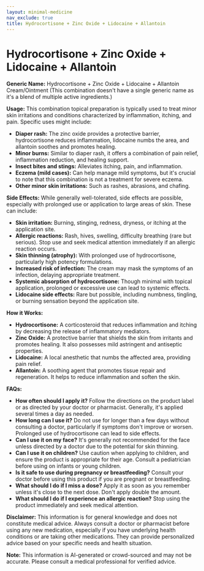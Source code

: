 ```yaml
---
layout: minimal-medicine
nav_exclude: true
title: Hydrocortisone + Zinc Oxide + Lidocaine + Allantoin
---
```


# Hydrocortisone + Zinc Oxide + Lidocaine + Allantoin

**Generic Name:** Hydrocortisone + Zinc Oxide + Lidocaine + Allantoin Cream/Ointment (This combination doesn't have a single generic name as it's a blend of multiple active ingredients.)

**Usage:** This combination topical preparation is typically used to treat minor skin irritations and conditions characterized by inflammation, itching, and pain.  Specific uses might include:

* **Diaper rash:** The zinc oxide provides a protective barrier, hydrocortisone reduces inflammation, lidocaine numbs the area, and allantoin soothes and promotes healing.
* **Minor burns:** Similar to diaper rash, it offers a combination of pain relief, inflammation reduction, and healing support.
* **Insect bites and stings:** Alleviates itching, pain, and inflammation.
* **Eczema (mild cases):**  Can help manage mild symptoms, but it's crucial to note that this combination is not a treatment for severe eczema.
* **Other minor skin irritations:**  Such as rashes, abrasions, and chafing.


**Side Effects:**  While generally well-tolerated, side effects are possible, especially with prolonged use or application to large areas of skin. These can include:

* **Skin irritation:** Burning, stinging, redness, dryness, or itching at the application site.
* **Allergic reactions:** Rash, hives, swelling, difficulty breathing (rare but serious).  Stop use and seek medical attention immediately if an allergic reaction occurs.
* **Skin thinning (atrophy):**  With prolonged use of hydrocortisone, particularly high potency formulations.
* **Increased risk of infection:**  The cream may mask the symptoms of an infection, delaying appropriate treatment.
* **Systemic absorption of hydrocortisone:** Though minimal with topical application, prolonged or excessive use can lead to systemic effects.
* **Lidocaine side effects:**  Rare but possible, including numbness, tingling, or burning sensation beyond the application site.

**How it Works:**

* **Hydrocortisone:** A corticosteroid that reduces inflammation and itching by decreasing the release of inflammatory mediators.
* **Zinc Oxide:** A protective barrier that shields the skin from irritants and promotes healing. It also possesses mild astringent and antiseptic properties.
* **Lidocaine:** A local anesthetic that numbs the affected area, providing pain relief.
* **Allantoin:** A soothing agent that promotes tissue repair and regeneration.  It helps to reduce inflammation and soften the skin.


**FAQs:**

* **How often should I apply it?**  Follow the directions on the product label or as directed by your doctor or pharmacist. Generally, it's applied several times a day as needed.
* **How long can I use it?**  Do not use for longer than a few days without consulting a doctor, particularly if symptoms don't improve or worsen. Prolonged use of hydrocortisone can lead to side effects.
* **Can I use it on my face?**  It's generally not recommended for the face unless directed by a doctor due to the potential for skin thinning.
* **Can I use it on children?**  Use caution when applying to children, and ensure the product is appropriate for their age.  Consult a pediatrician before using on infants or young children.
* **Is it safe to use during pregnancy or breastfeeding?** Consult your doctor before using this product if you are pregnant or breastfeeding.
* **What should I do if I miss a dose?** Apply it as soon as you remember unless it's close to the next dose. Don't apply double the amount.
* **What should I do if I experience an allergic reaction?** Stop using the product immediately and seek medical attention.

**Disclaimer:** This information is for general knowledge and does not constitute medical advice. Always consult a doctor or pharmacist before using any new medication, especially if you have underlying health conditions or are taking other medications.  They can provide personalized advice based on your specific needs and health situation.


**Note:** This information is AI-generated or crowd-sourced and may not be accurate. Please consult a medical professional for verified advice.